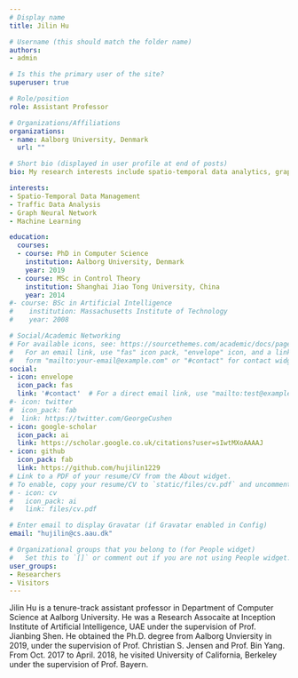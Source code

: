 ```yaml
---
# Display name
title: Jilin Hu

# Username (this should match the folder name)
authors:
- admin

# Is this the primary user of the site?
superuser: true

# Role/position
role: Assistant Professor

# Organizations/Affiliations
organizations:
- name: Aalborg University, Denmark
  url: ""

# Short bio (displayed in user profile at end of posts)
bio: My research interests include spatio-temporal data analytics, graph neural networks and machine learning. 

interests:
- Spatio-Temporal Data Management
- Traffic Data Analysis
- Graph Neural Network
- Machine Learning 

education:
  courses:
  - course: PhD in Computer Science
    institution: Aalborg University, Denmark
    year: 2019
  - course: MSc in Control Theory
    institution: Shanghai Jiao Tong University, China
    year: 2014
#- course: BSc in Artificial Intelligence
#    institution: Massachusetts Institute of Technology
#    year: 2008

# Social/Academic Networking
# For available icons, see: https://sourcethemes.com/academic/docs/page-builder/#icons
#   For an email link, use "fas" icon pack, "envelope" icon, and a link in the
#   form "mailto:your-email@example.com" or "#contact" for contact widget.
social:
- icon: envelope
  icon_pack: fas
  link: '#contact'  # For a direct email link, use "mailto:test@example.org".
#- icon: twitter
#  icon_pack: fab
#  link: https://twitter.com/GeorgeCushen
- icon: google-scholar
  icon_pack: ai
  link: https://scholar.google.co.uk/citations?user=sIwtMXoAAAAJ
- icon: github
  icon_pack: fab
  link: https://github.com/hujilin1229
# Link to a PDF of your resume/CV from the About widget.
# To enable, copy your resume/CV to `static/files/cv.pdf` and uncomment the lines below.
# - icon: cv
#   icon_pack: ai
#   link: files/cv.pdf

# Enter email to display Gravatar (if Gravatar enabled in Config)
email: "hujilin@cs.aau.dk"

# Organizational groups that you belong to (for People widget)
#   Set this to `[]` or comment out if you are not using People widget.
user_groups:
- Researchers
- Visitors
---
```


Jilin Hu is a tenure-track assistant professor in Department of Computer Science at Aalborg University. He was a Research Assocaite at Inception Institute of Artificial Intelligence, UAE under the supervision of Prof. Jianbing Shen. He obtained the Ph.D. degree from Aalborg Unviersity in 2019, under the supervision of Prof. Christian S. Jensen and Prof. Bin Yang. From Oct. 2017 to April. 2018, he visited University of California, Berkeley under the supervision of Prof. Bayern.

